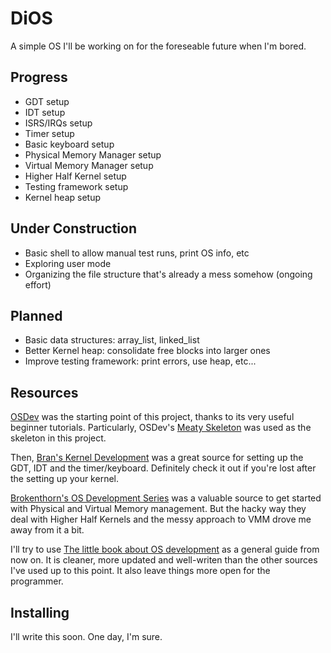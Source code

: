 DiOS
====

A simple OS I'll be working on for the foreseable future when I'm bored.

Progress
--------

- GDT setup
- IDT setup
- ISRS/IRQs setup
- Timer setup
- Basic keyboard setup
- Physical Memory Manager setup
- Virtual Memory Manager setup
- Higher Half Kernel setup
- Testing framework setup
- Kernel heap setup

Under Construction
------------------

- Basic shell to allow manual test runs, print OS info, etc
- Exploring user mode
- Organizing the file structure that's already a mess somehow (ongoing effort)

Planned
---------

- Basic data structures: array_list, linked_list
- Better Kernel heap: consolidate free blocks into larger ones
- Improve testing framework: print errors, use heap, etc...

Resources
---------

[OSDev][0] was the starting point of this project, thanks to its very useful 
beginner tutorials. Particularly, OSDev's [Meaty Skeleton][1] was used
as the skeleton in this project.

Then, [Bran's Kernel Development][2] was a great source for setting up the GDT,
IDT and the timer/keyboard. Definitely check it out if you're lost after the 
setting up your kernel.

[Brokenthorn's OS Development Series][3] was a valuable source to get started
with Physical and Virtual Memory management. But the hacky way they deal with
Higher Half Kernels and the messy approach to VMM drove me away from it a bit.

I'll try to use [The little book about OS development][4] as a general guide
from now on. It is cleaner, more updated and well-writen than the other sources
I've used up to this point. It also leave things more open for the programmer.

[0]:http://wiki.osdev.org/
[1]:http://wiki.osdev.org/User:Sortie/Meaty_Skeleton
[2]:http://www.osdever.net/bkerndev/Docs/gettingstarted.htm
[3]:http://www.brokenthorn.com/Resources/OSDevIndex.html
[4]:http://littleosbook.github.io/

Installing
----------

I'll write this soon. One day, I'm sure.